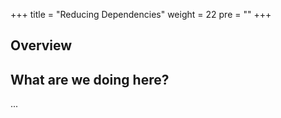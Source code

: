 +++
title = "Reducing Dependencies"
weight = 22
pre = ""
+++

## Overview

## What are we doing here?

...
